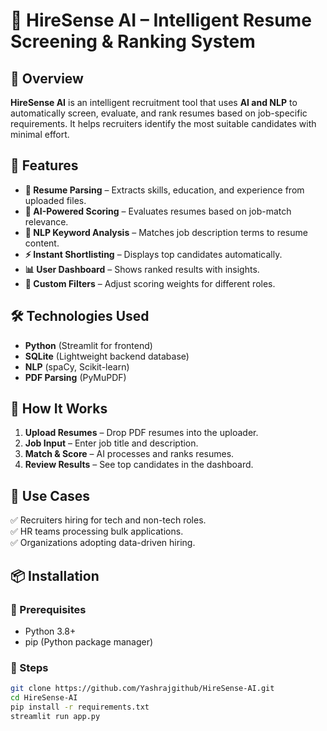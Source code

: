 # 🤖 HireSense AI – Intelligent Resume Screening & Ranking System

## 📌 Overview  
**HireSense AI** is an intelligent recruitment tool that uses **AI and NLP** to automatically screen, evaluate, and rank resumes based on job-specific requirements. It helps recruiters identify the most suitable candidates with minimal effort.

## 🚀 Features  
- **📄 Resume Parsing** – Extracts skills, education, and experience from uploaded files.  
- **🧠 AI-Powered Scoring** – Evaluates resumes based on job-match relevance.  
- **📝 NLP Keyword Analysis** – Matches job description terms to resume content.  
- **⚡ Instant Shortlisting** – Displays top candidates automatically.  
- **📊 User Dashboard** – Shows ranked results with insights.  
- **🔧 Custom Filters** – Adjust scoring weights for different roles.

## 🛠️ Technologies Used  
- **Python** (Streamlit for frontend)  
- **SQLite** (Lightweight backend database)  
- **NLP** (spaCy, Scikit-learn)  
- **PDF Parsing** (PyMuPDF)  

## 📂 How It Works  
1. **Upload Resumes** – Drop PDF resumes into the uploader.  
2. **Job Input** – Enter job title and description.  
3. **Match & Score** – AI processes and ranks resumes.  
4. **Review Results** – See top candidates in the dashboard.

## 🎯 Use Cases  
✅ Recruiters hiring for tech and non-tech roles.  
✅ HR teams processing bulk applications.  
✅ Organizations adopting data-driven hiring.

## 📦 Installation  
### 🔹 Prerequisites  
- Python 3.8+  
- pip (Python package manager)  

### 🔹 Steps  
```bash
git clone https://github.com/Yashrajgithub/HireSense-AI.git
cd HireSense-AI  
pip install -r requirements.txt  
streamlit run app.py  
